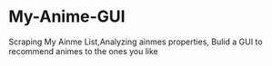 # My-Anime-GUI
Scraping My Ainme List,Analyzing ainmes properties, Bulid a GUI to recommend animes to the ones you like
